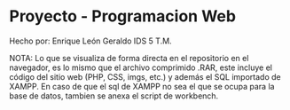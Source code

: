 # Proyecto - Programacion Web
Hecho por: Enrique León Geraldo IDS 5 T.M.

NOTA: Lo que se visualiza de forma directa en el repositorio en el navegador, es lo mismo que el archivo comprimido .RAR, este incluye el código del sitio web (PHP, CSS, imgs, etc.) y además el SQL importado de XAMPP. En caso de que el sql de XAMPP no sea el que se ocupa para la base de datos, tambien se anexa el script de workbench.

